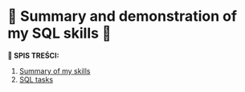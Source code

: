 # 🚀 Summary and demonstration of my SQL skills 🚀
**:pushpin: SPIS TREŚCI:**
1. [Summary of my skills](#subtask1)
2. [SQL tasks](#subtask2)
